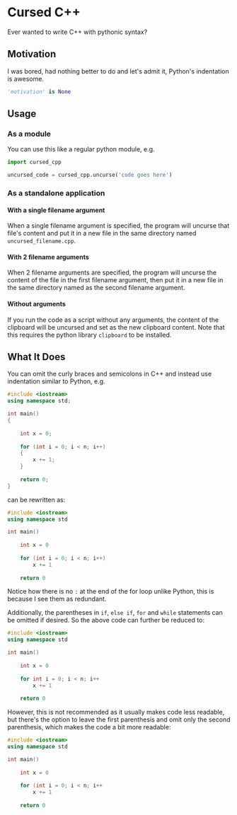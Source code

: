 # Cursed C++
Ever wanted to write C++ with pythonic syntax?

## Motivation
I was bored, had nothing better to do and let's admit it, Python's indentation is awesome.
```python
'motivation' is None
```

## Usage

### As a module

You can use this like a regular python module, e.g.

```python
import cursed_cpp

uncursed_code = cursed_cpp.uncurse('code goes here')
```

### As a standalone application

#### With a single filename argument
When a single filename argument is specified, the program will uncurse that file's content and put it in a new file in the same directory named `uncursed_filename.cpp`.

#### With 2 filename arguments
When 2 filename arguments are specified, the program will uncurse the content of the file in the first filename argument, then put it in a new file in the same directory named as the second filename argument.

#### Without arguments
If you run the code as a script without any arguments, the content of the clipboard will be uncursed and set as the new clipboard content.
Note that this requires the python library `clipboard` to be installed.


## What It Does
You can omit the curly braces and semicolons in C++ and instead use indentation similar to Python, e.g.

```cpp
#include <iostream>
using namespace std;

int main()
{
  
    int x = 0;
  
    for (int i = 0; i < n; i++)
    {
        x += 1;
    }
  
    return 0;
}
```
can be rewritten as:
```cpp
#include <iostream>
using namespace std

int main()
  
    int x = 0
  
    for (int i = 0; i < n; i++)
        x += 1
  
    return 0
```
Notice how there is no `:` at the end of the for loop unlike Python, this is because I see them as redundant.

Additionally, the parentheses in `if`, `else if`, `for` and `while` statements can be omitted if desired.
So the above code can further be reduced to:
```cpp
#include <iostream>
using namespace std

int main()
  
    int x = 0
  
    for int i = 0; i < n; i++
        x += 1
  
    return 0
```
However, this is not recommended as it usually makes code less readable, but there's the option to leave the first parenthesis and omit only the second parenthesis, which makes the code a bit more readable:
```cpp
#include <iostream>
using namespace std

int main()
  
    int x = 0
  
    for (int i = 0; i < n; i++
        x += 1
  
    return 0
```
